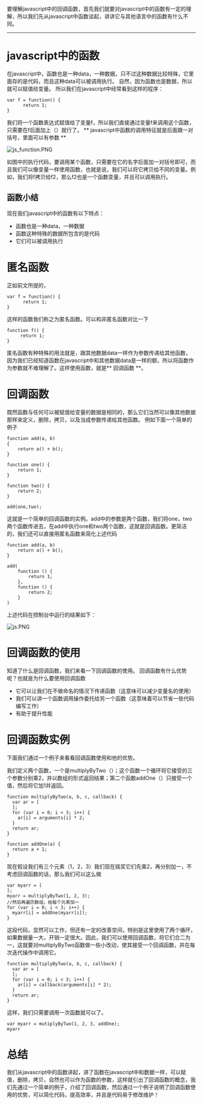 要理解javascript中的回调函数，首先我们就要对javascript中的函数有一定的理解，所以我们先从javascript中函数谈起，讲讲它与其他语言中的函数有什么不同。
***
# javascript中的函数
在javascript中，函数也是一种data，一种数据，只不过这种数据比较特殊，它里面存的是代码，而且这种data可以被调用执行。
自然，因为函数也是数据，所以就可以赋值给变量。
所以我们在javascript中经常看到这样的程序：
```
var f = function() {
      return 1;
}
```
我们将一个函数表达式赋值给了变量f，所以我们直接通过变量f来调用这个函数，只需要在f后面加上（）就行了。
** javascript中函数的调用特征就是后面跟一对括号，里面可以有参数 **

![js_function.PNG](http://upload-images.jianshu.io/upload_images/1234352-1d1329c1d1719ee0.PNG?imageMogr2/auto-orient/strip%7CimageView2/2/w/1240)
 
如图中的执行代码，要调用某个函数，只需要在它的名字后面加一对括号即可，而且我们可以像变量一样使用函数，也就是说，我们可以将它拷贝给不同的变量。例如，我们将f拷贝给f2，那么f2也是一个函数变量，并且可以调用执行。

## 函数小结
现在我们javascript中的函数有以下特点：
* 函数也是一种data，一种数据
* 函数这种特殊的数据所包含的是代码
* 它们可以被调用执行

# 匿名函数
正如前文所提的，
```
var f = function() {
      return 1;
}
```
这样的函数我们称之为匿名函数。可以和非匿名函数对比一下
```
function f() {
     return 1;
}
```
匿名函数有种特殊的用法就是，跟其他数据data一样作为参数传递给其他函数，因为我们已经知道函数在javascript中和其他数据data是一样的额，所以将函数作为参数就不难理解了。这样使用函数，就是** 回调函数 **。

# 回调函数
既然函数与任何可以被赋值给变量的数据是相同的，那么它们当然可以像其他数据那样来定义，删除，拷贝，以及当成参数传递给其他函数。
例如下面一个简单的例子
```
function add(a, b)
{
	return a() + b();
}

function one() {
	return 1;
}

function two() {
	return 2;
}

add(one,two);
```
这就是一个简单的回调函数的实例。add中的参数是两个函数，我们将one，two两个函数传进去，在add中执行one和two两个函数，这就是回调函数。更简洁的，我们还可以直接用匿名函数来简化上述代码
```
function add(a, b)
	return a() + b();
}

add(
	function () {
		return 1;
	},
	function () {
		return 2;
	}
)
```
上述代码在控制台中运行的结果如下：

![js.PNG](http://upload-images.jianshu.io/upload_images/1234352-f14af771663a8912.PNG?imageMogr2/auto-orient/strip%7CimageView2/2/w/1240)

# 回调函数的使用
知道了什么是回调函数，我们来看一下回调函数的使用。
回调函数有什么优势呢？也就是为什么要使用回调函数
* 它可以让我们在不做命名的情况下传递函数（这意味可以减少变量名的使用）
* 我们可以讲一个函数调用操作委托给另一个函数（这意味着可以节省一些代码编写工作）
* 有助于提升性能

# 回调函数实例
下面我们通过一个例子来看看回调函数使用和他的优势。

我们定义两个函数，一个是multiplyByTwo（）；这个函数一个循环将它接受的三个参数分别乘2，并以数组的形式返回结果；第二个函数addOne（）只接受一个值，然后将它加1并返回。
```
function multiplyByTwo(a, b, c, callback) {
  var ar = [
  ];
  for (var i = 0; i < 3; i++) {
    ar[i] = arguments[i] * 2;
  }
  return ar;
}
```
```
function addOne(a) {
  return a + 1;
}

```
现在假设我们有三个元素（1，2，3）我们现在摇奖它们先乘2，再分别加一，不考虑回调函数的话，那么我们可以这么做
```
var myarr = [
];
myarr = multiplyByTwo(1, 2, 3);
//然后再遍历数组，给每个元素加一
for (var i = 0; i < 3; i++) {
  myarr[i] = addOne(myarr[i]);
}
```
这段代码，显然可以工作，但还有一定的改善空间，特别是这里使用了两个循环，如果数据量一大，开销一定很大。因此，我们可以使用回调函数，将它们合二为一，这就要对multiplyByTwo函数做一些小改动，使其接受一个回调函数，并在每次迭代操作中调用它。
```
function multiplyByTwo(a, b, c, callback) {
  var ar = [
  ];
  for (var i = 0; i < 3; i++) {
    ar[i] = callback(arguments[i] * 2);
  }
  return ar;
}
```
这样，我们只需要调用一次函数就可以了。
```
var myarr = mutiplyByTwo(1, 2, 3, addOne);
myarr
```

# 总结
我们从javascript中的函数讲起，讲了函数在javascript中和数据一样，可以赋值，删除，拷贝，自然也可以作为函数的参数，这样就引出了回调函数的概念，我们先通过一个简单的例子，介绍了回调函数，然后通过一个例子说明了回调函数使用的优势，可以简化代码，提高效率，并且是代码易于修改维护！
